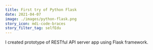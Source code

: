 ```yaml
---
title: First try of Python Flask
date: 2021-04-07
image: ./images/python-flask.png
story_icon: mdi-code-braces
story_filter_tag: selfEdu
---
```


I created prototype of RESTful API server app using Flask framework.
